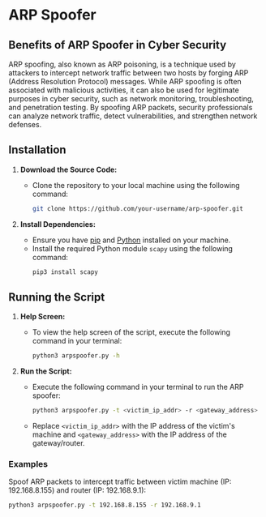 # ARP Spoofer

## Benefits of ARP Spoofer in Cyber Security

ARP spoofing, also known as ARP poisoning, is a technique used by attackers to intercept network traffic between two hosts by forging ARP (Address Resolution Protocol) messages. While ARP spoofing is often associated with malicious activities, it can also be used for legitimate purposes in cyber security, such as network monitoring, troubleshooting, and penetration testing. By spoofing ARP packets, security professionals can analyze network traffic, detect vulnerabilities, and strengthen network defenses.

## Installation

1. **Download the Source Code:**
    - Clone the repository to your local machine using the following command:
        ```sh
        git clone https://github.com/your-username/arp-spoofer.git
        ```

2. **Install Dependencies:**
    - Ensure you have [pip](https://pypi.org/project/pip/) and [Python](https://www.python.org/downloads/) installed on your machine.
    - Install the required Python module `scapy` using the following command:
        ```sh
        pip3 install scapy
        ```

## Running the Script

1. **Help Screen:**
    - To view the help screen of the script, execute the following command in your terminal:
        ```sh
        python3 arpspoofer.py -h
        ```

2. **Run the Script:**
    - Execute the following command in your terminal to run the ARP spoofer:
        ```sh
        python3 arpspoofer.py -t <victim_ip_addr> -r <gateway_address>
        ```

    - Replace `<victim_ip_addr>` with the IP address of the victim's machine and `<gateway_address>` with the IP address of the gateway/router.

### Examples

Spoof ARP packets to intercept traffic between victim machine (IP: 192.168.8.155) and router (IP: 192.168.9.1):

```sh
python3 arpspoofer.py -t 192.168.8.155 -r 192.168.9.1
